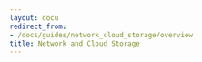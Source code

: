 ```yaml
---
layout: docu
redirect_from:
- /docs/guides/network_cloud_storage/overview
title: Network and Cloud Storage
---
```


